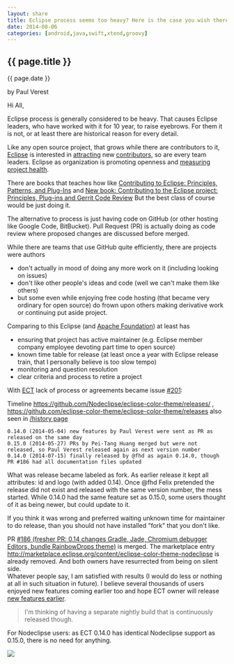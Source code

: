 ```yaml
---
layout: share
title: Eclipse process seems too heavy? Here is the case you wish there was one.md
date: 2014-08-06
categories: [android,java,swift,xtend,groovy]
---
```



## {{ page.title }}

<p class="meta">{{ page.date }}</p> by Paul Verest

Hi All, 

Eclipse process is generally considered to be heavy. That causes Eclipse leaders,
 who have worked with it for 10 year, to raise eyebrows. For them it is not,
 or at least there are historical reason for every detail. 
 
Like any open source project, that grows while there are contributors to it,
 [Eclipse](http://www.apache.org/) is interested in [attracting](https://www.eclipse.org/community/eclipse_newsletter/2014/july/article3.php)
 new [contributors](https://www.eclipse.org/community/eclipse_newsletter/2014/july/article2.php), so are every team leaders.
 Eclipse as organization is promoting openness and [measuring project health](https://www.eclipse.org/community/eclipse_newsletter/2014/july/article1.php).
 
There are books that teaches how like [Contributing to Eclipse: Principles, Patterns, and Plug-Ins](http://www.amazon.com/Contributing-Eclipse-Principles-Patterns-Plug-Ins/dp/0321205758)
 and [New book: Contributing to the Eclipse project: Principles, Plug-ins and Gerrit Code Review](http://blog.vogella.com/2014/06/05/new-book-contributing-to-the-eclipse-project-principles-plug-ins-and-gerrit-code-review/)
 But the best class of course would be just doing it.

The alternative to process is just having code on GitHub (or other hosting like Google Code, BitBucket).
 Pull Request (PR) is actually doing as code review where proposed changes are discussed before merged.
 
While there are teams that use GitHub quite efficiently, there are projects were authors 

- don't actually in mood of doing any more work on it (including looking on issues)
- don't like other people's ideas and code (well we can't make them like others)
- but some even while enjoying free code hosting (that became very ordinary for open source)
 do frown upon others making derivative work or continuing put aside project.

Comparing to this Eclipse (and [Apache Foundation](http://www.apache.org/)) at least has

- ensuring that project has active maintainer (e.g. Eclipse member company employee devoting part time to open source)
- known time table for release (at least once a year with Eclipse release train, that I personally believe is too slow tempo)
- monitoring and question resolution
- clear criteria and process to retire a project

With [ECT](https://github.com/eclipse-color-theme/eclipse-color-theme) lack of process or agreements
 became issue [#201](https://github.com/eclipse-color-theme/eclipse-color-theme/issues/201#issuecomment-51036576):

Timeline <https://github.com/Nodeclipse/eclipse-color-theme/releases/> , <https://github.com/eclipse-color-theme/eclipse-color-theme/releases>
also seen in [/history page](/history)

```
0.14.0 (2014-05-04) new features by Paul Verest were sent as PR as released on the same day
0.15.0 (2014-05-27) PRs by Pei-Tang Huang merged but were not released, so Paul Verest released again as next version number
0.14.0 (2014-07-15) finally released by @fhd as again 0.14.0, though PR #186 had all documentation files updated
``` 

What was release became labeled as fork.
As earlier release it kept all attributes: id and logo (with added 0.14). 
Once @fhd Felix pretended the release did not exist and released with the same version number, the mess started.
While 0.14.0 had the same feature set as 0.15.0, some users thought of it as being newer, but could update to it.

If you think it was wrong and preferred waiting unknown time for maintainer to do release, 
than you should not have installed "fork" that you don't like.

PR [#186 (fresher PR: 0.14 changes Gradle, Jade, Chromium debugger Editors, bundle RainbowDrops theme)](https://github.com/eclipse-color-theme/eclipse-color-theme/pull/186)
 is merged. The marketplace entry <http://marketplace.eclipse.org/content/eclipse-color-theme-nodeclipse> is already removed.
 And both owners have resurrected from being on silent side.  
Whatever people say, I am satisfied with results (I would do less or nothing at all in such situation in future).
I believe several thousands of users enjoyed new features coming earlier too
and hope ECT owner will release [new features earlier](https://github.com/eclipse-color-theme/eclipse-color-theme/issues/201#issuecomment-51023338). 

> I'm thinking of having a separate nightly build that is continuously released though.

For Nodeclipse users: as ECT 0.14.0 has identical Nodeclipse support as 0.15.0, there is no need for anything.

[![](https://cloud.githubusercontent.com/assets/1614482/3824642/4fdf39ae-1d4a-11e4-96e3-b3a7f8fe1090.PNG)](https://github.com/eclipse-color-theme/eclipse-color-theme/issues/195)






  